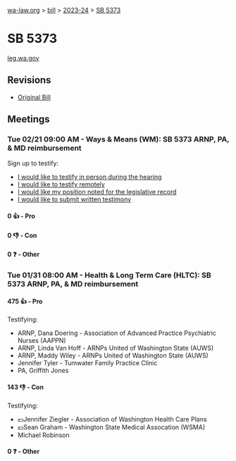 [wa-law.org](/) > [bill](/bill/) > [2023-24](/bill/2023-24/) > [SB 5373](/bill/2023-24/sb/5373/)

# SB 5373
[leg.wa.gov](https://app.leg.wa.gov/billsummary?BillNumber=5373&Year=2023&Initiative=false)

## Revisions
* [Original Bill](1/)

## Meetings
### Tue 02/21 09:00 AM - Ways & Means (WM): SB 5373 ARNP, PA, & MD reimbursement
Sign up to testify:
* [I would like to testify in person during the hearing](https://app.leg.wa.gov/csi/Testifier/Add?chamber=House&mId=30850&aId=152321&caId=21697&tId=1)
* [I would like to testify remotely](https://app.leg.wa.gov/csi/Testifier/Add?chamber=House&mId=30850&aId=152321&caId=21697&tId=2)
* [I would like my position noted for the legislative record](https://app.leg.wa.gov/csi/Testifier/Add?chamber=House&mId=30850&aId=152321&caId=21697&tId=3)
* [I would like to submit written testimony](https://app.leg.wa.gov/csi/Testifier/Add?chamber=House&mId=30850&aId=152321&caId=21697&tId=4)

#### 0 👍 - Pro

#### 0 👎 - Con

#### 0 ❓ - Other

### Tue 01/31 08:00 AM - Health & Long Term Care (HLTC): SB 5373 ARNP, PA, & MD reimbursement
#### 475 👍 - Pro
Testifying:
* ARNP, Dana Doering - Association of Advanced Practice Psychiatric Nurses (AAPPN)
* ARNP, Linda Van Hoff - ARNPs United of Washington State (AUWS)
* ARNP, Maddy Wiley - ARNPs United of Washington State (AUWS)
* Jennifer Tyler - Tumwater Family Practice Clinic
* PA, Griffith Jones

#### 143 👎 - Con
Testifying:
* 💵Jennifer Ziegler - Association of Washington Health Care Plans
* 💵Sean Graham - Washington State Medical Assocation (WSMA)
* Michael Robinson

#### 0 ❓ - Other
